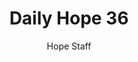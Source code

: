 ---
image: /assets/img/daily-hope-default-artwork.png
title: Daily Hope 36
number: 36
categories:
  - Daily Hope
author: Hope Staff
notes: Daily Hope 36
embed: >-
  <iframe src="https://open.spotify.com/embed/episode/4BVzqVvNzMYdtnqsodFiYP?utm_source=generator" width="400px" height="102px" frameborder=“0" scrolling=“no”></iframe>
---